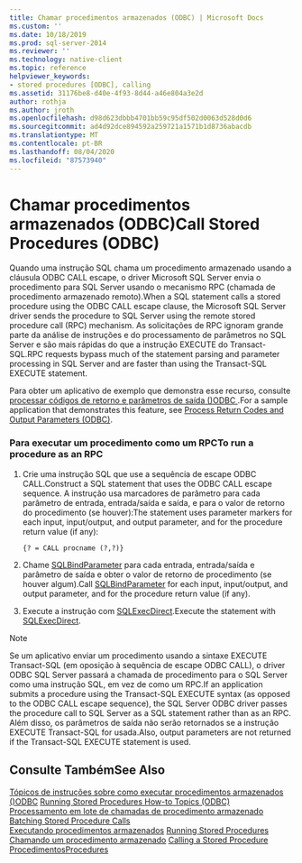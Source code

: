 ```yaml
---
title: Chamar procedimentos armazenados (ODBC) | Microsoft Docs
ms.custom: ''
ms.date: 10/18/2019
ms.prod: sql-server-2014
ms.reviewer: ''
ms.technology: native-client
ms.topic: reference
helpviewer_keywords:
- stored procedures [ODBC], calling
ms.assetid: 31176be8-d40e-4f93-8d44-a46e804a3e2d
author: rothja
ms.author: jroth
ms.openlocfilehash: d98d623dbbb4701bb59c95df502d0063d528d0d6
ms.sourcegitcommit: ad4d92dce894592a259721a1571b1d8736abacdb
ms.translationtype: MT
ms.contentlocale: pt-BR
ms.lasthandoff: 08/04/2020
ms.locfileid: "87573940"
---
```

# <a name="call-stored-procedures-odbc"></a><span data-ttu-id="8a500-102">Chamar procedimentos armazenados (ODBC)</span><span class="sxs-lookup"><span data-stu-id="8a500-102">Call Stored Procedures (ODBC)</span></span>
  <span data-ttu-id="8a500-103">Quando uma instrução SQL chama um procedimento armazenado usando a cláusula ODBC CALL escape, o driver Microsoft SQL Server envia o procedimento para SQL Server usando o mecanismo RPC (chamada de procedimento armazenado remoto).</span><span class="sxs-lookup"><span data-stu-id="8a500-103">When a SQL statement calls a stored procedure using the ODBC CALL escape clause, the Microsoft SQL Server driver sends the procedure to SQL Server using the remote stored procedure call (RPC) mechanism.</span></span> <span data-ttu-id="8a500-104">As solicitações de RPC ignoram grande parte da análise de instruções e do processamento de parâmetros no SQL Server e são mais rápidas do que a instrução EXECUTE do Transact-SQL.</span><span class="sxs-lookup"><span data-stu-id="8a500-104">RPC requests bypass much of the statement parsing and parameter processing in SQL Server and are faster than using the Transact-SQL EXECUTE statement.</span></span>  
  
 <span data-ttu-id="8a500-105">Para obter um aplicativo de exemplo que demonstra esse recurso, consulte [processar códigos de retorno e parâmetros de saída &#40;&#41;ODBC ](running-stored-procedures-process-return-codes-and-output-parameters.md).</span><span class="sxs-lookup"><span data-stu-id="8a500-105">For a sample application that demonstrates this feature, see [Process Return Codes and Output Parameters &#40;ODBC&#41;](running-stored-procedures-process-return-codes-and-output-parameters.md).</span></span>  
  
### <a name="to-run-a-procedure-as-an-rpc"></a><span data-ttu-id="8a500-106">Para executar um procedimento como um RPC</span><span class="sxs-lookup"><span data-stu-id="8a500-106">To run a procedure as an RPC</span></span>  
  
1.  <span data-ttu-id="8a500-107">Crie uma instrução SQL que use a sequência de escape ODBC CALL.</span><span class="sxs-lookup"><span data-stu-id="8a500-107">Construct a SQL statement that uses the ODBC CALL escape sequence.</span></span> <span data-ttu-id="8a500-108">A instrução usa marcadores de parâmetro para cada parâmetro de entrada, entrada/saída e saída, e para o valor de retorno do procedimento (se houver):</span><span class="sxs-lookup"><span data-stu-id="8a500-108">The statement uses parameter markers for each input, input/output, and output parameter, and for the procedure return value (if any):</span></span>  
  
    ```  
    {? = CALL procname (?,?)}  
    ```  
  
2.  <span data-ttu-id="8a500-109">Chame [SQLBindParameter](../native-client-odbc-api/sqlbindparameter.md) para cada entrada, entrada/saída e parâmetro de saída e obter o valor de retorno de procedimento (se houver algum).</span><span class="sxs-lookup"><span data-stu-id="8a500-109">Call [SQLBindParameter](../native-client-odbc-api/sqlbindparameter.md) for each input, input/output, and output parameter, and for the procedure return value (if any).</span></span>  
  
3.  <span data-ttu-id="8a500-110">Execute a instrução com [SQLExecDirect](https://go.microsoft.com/fwlink/?LinkId=58399).</span><span class="sxs-lookup"><span data-stu-id="8a500-110">Execute the statement with [SQLExecDirect](https://go.microsoft.com/fwlink/?LinkId=58399).</span></span>  
  
> [!NOTE]  
>  <span data-ttu-id="8a500-111">Se um aplicativo enviar um procedimento usando a sintaxe EXECUTE Transact-SQL (em oposição à sequência de escape ODBC CALL), o driver ODBC SQL Server passará a chamada de procedimento para o SQL Server como uma instrução SQL, em vez de como um RPC.</span><span class="sxs-lookup"><span data-stu-id="8a500-111">If an application submits a procedure using the Transact-SQL EXECUTE syntax (as opposed to the ODBC CALL escape sequence), the SQL Server ODBC driver passes the procedure call to SQL Server as a SQL statement rather than as an RPC.</span></span> <span data-ttu-id="8a500-112">Além disso, os parâmetros de saída não serão retornados se a instrução EXECUTE Transact-SQL for usada.</span><span class="sxs-lookup"><span data-stu-id="8a500-112">Also, output parameters are not returned if the Transact-SQL EXECUTE statement is used.</span></span>  
  
## <a name="see-also"></a><span data-ttu-id="8a500-113">Consulte Também</span><span class="sxs-lookup"><span data-stu-id="8a500-113">See Also</span></span>  
 <span data-ttu-id="8a500-114">[Tópicos de instruções sobre como executar procedimentos armazenados &#40;&#41;ODBC](../../database-engine/dev-guide/running-stored-procedures-how-to-topics-odbc.md) </span><span class="sxs-lookup"><span data-stu-id="8a500-114">[Running Stored Procedures How-to Topics &#40;ODBC&#41;](../../database-engine/dev-guide/running-stored-procedures-how-to-topics-odbc.md) </span></span>  
 <span data-ttu-id="8a500-115">[Processamento em lote de chamadas de procedimento armazenado](../native-client-odbc-stored-procedures/batching-stored-procedure-calls.md) </span><span class="sxs-lookup"><span data-stu-id="8a500-115">[Batching Stored Procedure Calls](../native-client-odbc-stored-procedures/batching-stored-procedure-calls.md) </span></span>  
 <span data-ttu-id="8a500-116">[Executando procedimentos armazenados](../native-client-odbc-stored-procedures/running-stored-procedures.md) </span><span class="sxs-lookup"><span data-stu-id="8a500-116">[Running Stored Procedures](../native-client-odbc-stored-procedures/running-stored-procedures.md) </span></span>  
 <span data-ttu-id="8a500-117">[Chamando um procedimento armazenado](../native-client-odbc-stored-procedures/calling-a-stored-procedure.md) </span><span class="sxs-lookup"><span data-stu-id="8a500-117">[Calling a Stored Procedure](../native-client-odbc-stored-procedures/calling-a-stored-procedure.md) </span></span>  
 [<span data-ttu-id="8a500-118">Procedimentos</span><span class="sxs-lookup"><span data-stu-id="8a500-118">Procedures</span></span>](../native-client-odbc-queries/executing-statements/procedures.md)  
  
  
